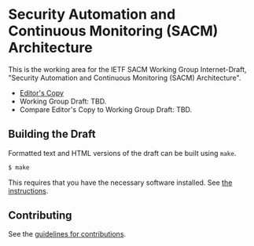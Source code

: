# Security Automation and Continuous Monitoring (SACM) Architecture

This is the working area for the IETF SACM Working Group Internet-Draft, "Security Automation and Continuous Monitoring (SACM) Architecture".

* [Editor's Copy](https://sacmwg.github.io/draft-ietf-sacm-arch/#go.draft-ietf-sacm-arch.html)
* Working Group Draft: TBD.
* Compare Editor's Copy to Working Group Draft: TBD.

## Building the Draft

Formatted text and HTML versions of the draft can be built using `make`.

```sh
$ make
```

This requires that you have the necessary software installed.  See
[the instructions](https://github.com/martinthomson/i-d-template/blob/master/doc/SETUP.md).


## Contributing

See the
[guidelines for contributions](CONTRIBUTING.md).
